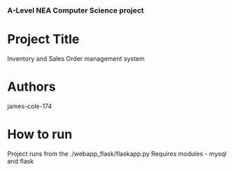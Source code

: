 ### A-Level NEA Computer Science project
# Project Title
Inventory and Sales Order management system
# Authors
james-cole-174
# How to run
Project runs from the ./webapp_flask/flaskapp.py
Requires modules - mysql and flask